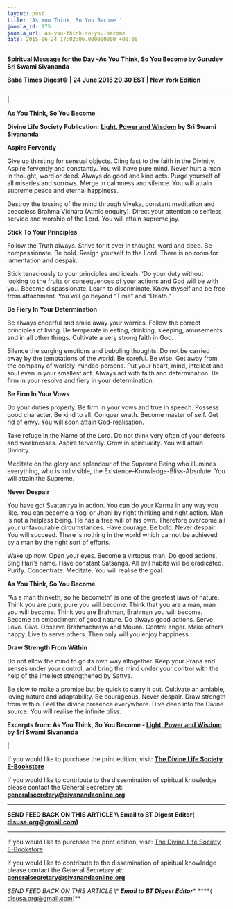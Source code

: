 ```yaml
---
layout: post
title: 'As You Think, So You Become '
joomla_id: 975
joomla_url: as-you-think-so-you-become
date: 2015-06-24 17:02:06.000000000 +00:00
---
```

  

















































**Spiritual Message for the Day –As You Think, So You Become by Gurudev Sri Swami Sivananda**



**Baba Times Digest© | 24 June 2015 20.30 EST | New York Edition**

* * *

| 

**As You Think, So You Become**

**Divine Life Society Publication:** [**Light, Power and Wisdom**](http://www.dlshq.org/download/lightpower.htm#_VPID_49) **by Sri Swami Sivananda**

**Aspire Fervently**

Give up thirsting for sensual objects. Cling fast to the faith in the Divinity. Aspire fervently and constantly. You will have pure mind. Never hurt a man in thought, word or deed. Always do good and kind acts. Purge yourself of all miseries and sorrows. Merge in calmness and silence. You will attain supreme peace and eternal happiness.

Destroy the tossing of the mind through Viveka, constant meditation and ceaseless Brahma Vichara (Atmic enquiry). Direct your attention to selfless service and worship of the Lord. You will attain supreme joy.

**Stick To Your Principles**

Follow the Truth always. Strive for it ever in thought, word and deed. Be compassionate. Be bold. Resign yourself to the Lord. There is no room for lamentation and despair.

Stick tenaciously to your principles and ideals. ‘Do your duty without looking to the fruits or consequences of your actions and God will be with you. Become dispassionate. Learn to discriminate. Know thyself and be free from attachment. You will go beyond “Time” and “Death.”

**Be Fiery In Your Determination**

Be always cheerful and smile away your worries. Follow the correct principles of living. Be temperate in eating, drinking, sleeping, amusements and in all other things. Cultivate a very strong faith in God.

Silence the surging emotions and bubbling thoughts. Do not be carried away by the temptations of the world. Be careful. Be wise. Get away from the company of worldly-minded persons. Put your heart, mind, intellect and soul even in your smallest act. Always act with faith and determination. Be firm in your resolve and fiery in your determination.

**Be Firm In Your Vows**

Do your duties properly. Be firm in your vows and true in speech. Possess good character. Be kind to all. Conquer wrath. Become master of self. Get rid of envy. You will soon attain God-realisation.

Take refuge in the Name of the Lord. Do not think very often of your defects and weaknesses. Aspire fervently. Grow in spirituality. You will attain Divinity.

Meditate on the glory and splendour of the Supreme Being who illumines everything, who is indivisible, the Existence-Knowledge-Bliss-Absolute. You will attain the Supreme.

**Never Despair**

You have got Svatantrya in action. You can do your Karma in any way you like. You can become a Yogi or Jnani by right thinking and right action. Man is not a helpless being. He has a free will of his own. Therefore overcome all your unfavourable circumstances. Have courage. Be bold. Never despair. You will succeed. There is nothing in the world which cannot be achieved by a man by the right sort of efforts.

Wake up now. Open your eyes. Become a virtuous man. Do good actions. Sing Hari’s name. Have constant Satsanga. All evil habits will be eradicated. Purify. Concentrate. Meditate. You will realise the goal.

**As You Think, So You Become**

“As a man thinketh, so he becometh” is one of the greatest laws of nature. Think you are pure, pure you will become. Think that you are a man, man you will become. Think you are Brahman, Brahman you will become. Become an embodiment of good nature. Do always good actions. Serve. Love. Give. Observe Brahmacharya and Mouna. Control anger. Make others happy. Live to serve others. Then only will you enjoy happiness.

**Draw Strength From Within**

Do not allow the mind to go its own way altogether. Keep your Prana and senses under your control, and bring the mind under your control with the help of the intellect strengthened by Sattva.

Be slow to make a promise but be quick to carry it out. Cultivate an amiable, loving nature and adaptability. Be courageous. Never despair. Draw strength from within. Feel the divine presence everywhere. Dive deep into the Divine source. You will realise the infinite bliss.



**Excerpts from:** **As You Think, So You Become - [Light, Power and Wisdom](http://www.dlshq.org/download/lightpower.htm#_VPID_49)**  **by Sri Swami Sivananda**

 |



If you would like to purchase the print edition, visit: **[The Divine Life Society E-Bookstore](http://www.dlshq.org/download/download.htm)**

If you would like to contribute to the dissemination of spiritual knowledge please contact the General Secretary at: [](mailto:%20%3Cscript%20type=%27text/javascript%27%3E%20%3C%21--%20var%20prefix%20=%20%27ma%27%20+%20%27il%27%20+%20%27to%27;%20var%20path%20=%20%27hr%27%20+%20%27ef%27%20+%20%27=%27;%20var%20addy57016%20=%20%27generalsecretary%27%20+%20%27@%27;%20addy57016%20=%20addy57016%20+%20%27sivanandaonline%27%20+%20%27.%27%20+%20%27org%27;%20document.write%28%27%3Ca%20%27%20+%20path%20+%20%27%5C%27%27%20+%20prefix%20+%20%27:%27%20+%20addy57016%20+%20%27%5C%27%3E%27%29;%20document.write%28addy57016%29;%20document.write%28%27%3C%5C/a%3E%27%29;%20//--%3E%5Cn%20%3C/script%3E%3Cscript%20type=%27text/javascript%27%3E%20%3C%21--%20document.write%28%27%3Cspan%20style=%5C%27display:%20none;%5C%27%3E%27%29;%20//--%3E%20%3C/script%3EThis%20email%20address%20is%20being%20protected%20from%20spambots.%20You%20need%20JavaScript%20enabled%20to%20view%20it.%20%3Cscript%20type=%27text/javascript%27%3E%20%3C%21--%20document.write%28%27%3C/%27%29;%20document.write%28%27span%3E%27%29;%20//--%3E%20%3C/script%3E?subject=Contribution%20to%20Dissemination%20of%20Spiritual%20Knowledge) **generalsecretary@sivanandaonline.org**

****

**SEND FEED BACK ON THIS ARTICLE \\\ Email to BT Digest Editor[](mailto:%20%3Cscript%20type=%27text/javascript%27%3E%20%3C%21--%20var%20prefix%20=%20%27ma%27%20+%20%27il%27%20+%20%27to%27;%20var%20path%20=%20%27hr%27%20+%20%27ef%27%20+%20%27=%27;%20var%20addy72654%20=%20%27dlsusa.org%27%20+%20%27@%27;%20addy72654%20=%20addy72654%20+%20%27gmail%27%20+%20%27.%27%20+%20%27com%27;%20document.write%28%27%3Ca%20%27%20+%20path%20+%20%27%5C%27%27%20+%20prefix%20+%20%27:%27%20+%20addy72654%20+%20%27%5C%27%3E%27%29;%20document.write%28addy72654%29;%20document.write%28%27%3C%5C/a%3E%27%29;%20//--%3E%5Cn%20%3C/script%3E%3Cscript%20type=%27text/javascript%27%3E%20%3C%21--%20document.write%28%27%3Cspan%20style=%5C%27display:%20none;%5C%27%3E%27%29;%20//--%3E%20%3C/script%3EThis%20email%20address%20is%20being%20protected%20from%20spambots.%20You%20need%20JavaScript%20enabled%20to%20view%20it.%20%3Cscript%20type=%27text/javascript%27%3E%20%3C%21--%20document.write%28%27%3C/%27%29;%20document.write%28%27span%3E%27%29;%20//--%3E%20%3C/script%3E?subject=DLS%20Posts)( [dlsusa.org@gmail.com](mailto:dlsusa.org@gmail.com))**



* * *



  

If you would like to purchase the print edition, visit: [The Divine Life Society E-Bookstore](http://www.dlshq.org/download/download.htm)

If you would like to contribute to the dissemination of spiritual knowledge please contact the General Secretary at: **[generalsecretary@sivanandaonline.org](mailto:generalsecretary@sivanandaonline.org)**

**SEND FEED BACK ON THIS ARTICLE \\\**  **Email to BT Digest Editor**** [](mailto:%20%3Cscript%20type=%27text/javascript%27%3E%20%3C%21--%20var%20prefix%20=%20%27ma%27%20+%20%27il%27%20+%20%27to%27;%20var%20path%20=%20%27hr%27%20+%20%27ef%27%20+%20%27=%27;%20var%20addy72654%20=%20%27dlsusa.org%27%20+%20%27@%27;%20addy72654%20=%20addy72654%20+%20%27gmail%27%20+%20%27.%27%20+%20%27com%27;%20document.write%28%27%3Ca%20%27%20+%20path%20+%20%27%5C%27%27%20+%20prefix%20+%20%27:%27%20+%20addy72654%20+%20%27%5C%27%3E%27%29;%20document.write%28addy72654%29;%20document.write%28%27%3C%5C/a%3E%27%29;%20//--%3E%5Cn%20%3C/script%3E%3Cscript%20type=%27text/javascript%27%3E%20%3C%21--%20document.write%28%27%3Cspan%20style=%5C%27display:%20none;%5C%27%3E%27%29;%20//--%3E%20%3C/script%3EThis%20email%20address%20is%20being%20protected%20from%20spambots.%20You%20need%20JavaScript%20enabled%20to%20view%20it.%20%3Cscript%20type=%27text/javascript%27%3E%20%3C%21--%20document.write%28%27%3C/%27%29;%20document.write%28%27span%3E%27%29;%20//--%3E%20%3C/script%3E?subject=DLS%20Posts)****( [dlsusa.org@gmail.com](mailto:dlsusa.org@gmail.com))**  
